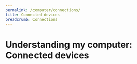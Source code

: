 ```yaml
---
permalink: /computer/connections/
title: Connected devices
breadcrumb: Connections
---
```


# Understanding my computer: Connected devices


